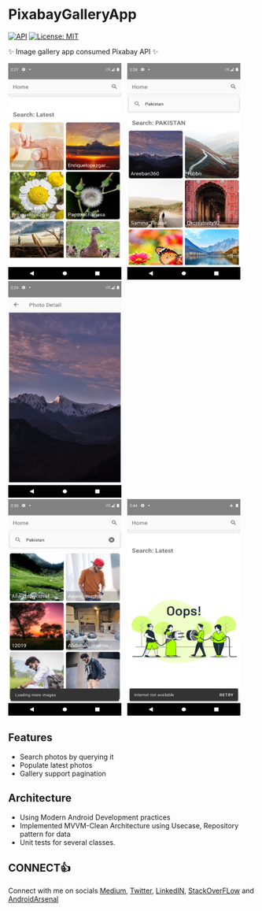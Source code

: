 # PixabayGalleryApp

[![API](https://img.shields.io/badge/API-21%2B-blue.svg?style=flat)](https://android-arsenal.com/api?level=15) [![License: MIT](https://img.shields.io/badge/License-MIT-brightgreen.svg)](https://opensource.org/licenses/MIT)

✨ Image gallery app consumed Pixabay API ✨

<img alt="Pic-1" src="https://github.com/AliAzaz/PixabayGalleryApp/blob/master/images/Home.png" width="230" height="440"/> &nbsp; <img alt="Pic-2" src="https://github.com/AliAzaz/PixabayGalleryApp/blob/master/images/Search.png" width="230" height="440"/> &nbsp; <img alt="Pic-3" src="https://github.com/AliAzaz/PixabayGalleryApp/blob/master/images/DetailView.png" width="230" height="440"/> <br/> <img alt="Pic-4" src="https://github.com/AliAzaz/PixabayGalleryApp/blob/master/images/LoadingMore.png" width="230" height="440"/> &nbsp; <img alt="Pic-5" src="https://github.com/AliAzaz/PixabayGalleryApp/blob/master/images/InternetNA.png" width="230" height="440"/>

## Features

- Search photos by querying it
- Populate latest photos
- Gallery support pagination 


## Architecture

 - Using Modern Android Development practices
 - Implemented MVVM-Clean Architecture using Usecase, Repository pattern for data
 - Unit tests for several classes.


## CONNECT👍

Connect with me on socials [Medium](https://medium.com/@ali.azaz.alam), [Twitter](https://twitter.com/AliAzazAlam1), [LinkedIN](https://www.linkedin.com/in/aliazazalam), [StackOverFLow](https://stackoverflow.com/users/9764941/ali-azaz-alam) and [AndroidArsenal](https://android-arsenal.com/user/AliAzaz)
